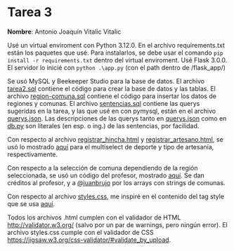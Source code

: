 # Tarea 3

**Nombre**: Antonio Joaquín Vitalic Vitalic

Usé un virtual enviroment con Python 3.12.0. En el archivo requirements.txt están los paquetes que usé. Para instalarlos, se debe usar el comando `pip install -r requirements.txt` dentro del virtual enviroment. Usé Flask 3.0.0. El servidor lo inicié con `python .\app.py` (con el path dentro de /flask_app/)

Se usó MySQL y Beekeeper Studio para la base de datos. El archivo [tarea2.sql](/tarea3/flask_app/database/tarea2.sql) contiene el código para crear la base de datos y las tablas. El archivo [region-comuna.sql](/tarea3/flask_app/database/region-comuna.sql) contiene el código para insertar los datos de regiones y comunas. El archivo [sentencias.sql](/tarea3/flask_app/database/sentencias.sql) contiene las querys sugeridas en la tarea, y las que usé en con pymysql, están en el archivo [querys.json](/tarea3/flask_app/database/querys.json). Las descripciones de las querys tanto en [querys.json](/tarea3/flask_app/database/querys.json) como en [db.py](/tarea3/flask_app/database/db.py) son literales (en esp. o ing.) de las sentencias, por facilidad.

Con respecto al archivo [registrar_hincha.html](/tarea3/flask_app/templates/sistema_jjpp/registrar_hincha.html) y [registrar_artesano.html](/tarea3/flask_app/templates/sistema_jjpp/registrar_artesano.html), se usó lo mostrado [aquí](https://github.com/habibmhamadi/multi-select-tag) para el multiselect de deporte y tipo de artesanía, respectivamente.

Con respecto a la selección de comuna dependiendo de la región seleccionada, se usó un código del profesor, mostrado [aquí](https://codepen.io/jourzua/pen/NWeNYow?externo=1). Se dan créditos al profesor, y a [@juanbrujo](https://gist.github.com/juanbrujo/0fd2f4d126b3ce5a95a7dd1f28b3d8dd) por los arrays con strings de comunas.

Con respecto al archivo [styles.css](/tarea3/flask_app/static/css/styles.css), me inspiré en el contenido del tag style que se usa [aquí](https://www.w3schools.com/css/tryit.asp?filename=trycss_navbar_horizontal_black).

Todos los archivos .html cumplen con el validador de HTML http://validator.w3.org/ (salvo por un par de warnings, pero ningún error). El archivo styles.css cumple con el validador de CSS https://jigsaw.w3.org/css-validator/#validate_by_upload.